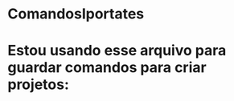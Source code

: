 # ComandosIportates
<h1>Estou usando esse arquivo para guardar comandos para criar projetos: </h1>


